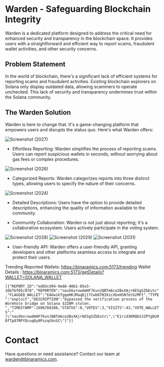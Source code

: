 # Warden - Safeguarding Blockchain Integrity
Warden is a dedicated platform designed to address the critical need for enhanced security and transparency in the blockchain space. It provides users with a straightforward and efficient way to report scams, fraudulent wallet activities, and other security concerns.

## Problem Statement
In the world of blockchain, there's a significant lack of efficient systems for reporting scams and fraudulent activities. Existing blockchain explorers on Solana only display outdated data, allowing scammers to operate unchecked. This lack of security and transparency undermines trust within the Solana community.

## The Warden Solution
Warden is here to change that. It's a game-changing platform that empowers users and disrupts the status quo. Here's what Warden offers:

![Screenshot (2027)](https://github.com/nauriculus/Warden/assets/24634581/2a89f1ce-794b-407f-9bee-e9f986bdcf6c)

- Effortless Reporting: Warden simplifies the process of reporting scams. Users can report suspicious wallets in seconds, without worrying about gas fees or complex procedures.

![Screenshot (2026)](https://github.com/nauriculus/Warden/assets/24634581/fca3f81d-77eb-4cbf-834e-a720cccd5d83)

- Categorized Reports: Warden categorizes reports into three distinct types, allowing users to specify the nature of their concerns.
  
![Screenshot (2024)](https://github.com/nauriculus/Warden/assets/24634581/8cebe9f3-b746-4606-8522-83c2e2236689)

- Detailed Descriptions: Users have the option to provide detailed descriptions, enhancing the quality of information available to the community.

- Community Collaboration: Warden is not just about reporting; it's a collaborative ecosystem. Users actively participate in the voting system.
  
![Screenshot (2028)](https://github.com/nauriculus/Warden/assets/24634581/48b68b6d-8a24-405a-8178-9ce1f5271979)
![Screenshot (2029)](https://github.com/nauriculus/Warden/assets/24634581/fefa2ef8-1b88-47e0-9a1e-ada07b64275c)
![Screenshot (2031)](https://github.com/nauriculus/Warden/assets/24634581/5afb357c-5127-4607-93f4-f06dd27cbb5f)

- User-friendly API: Warden offers a user-friendly API, granting developers and other platforms seamless access to integrate and protect their users.

Trending Reported Wallets: https://binaramics.com:5173/trending 
Wallet Details : https://binaramics.com:5173/getDetails?WALLET=SOLANA_WALLET

```[{"REPORT_ID":"ed03cd94-9e66-4861-85e3-16b7bf05c078","REPORTER":"nau56xrowdmHF7kvnJQBTm6co2BxXAjr6ESgSZbEutc","FLAGGED_WALLET":"EAUwikTgqeHKJMaqDj17Cwb6TH3XzcXbxHSN7etGzMFt","TYPE":"exploit","DESCRIPTION":"bypassed the verification process of the Wormhole bridge on Solana $320M stolen. ","TIMESTAMP":1696766386,"STATUS":0,"VOTES":3,"VISITS":43,"VOTE_WALLETS":"[\"nau56xrowdmHF7kvnJQBTm6co2BxXAjr6ESgSZbEutc\",\"E1rid3KRQbSJZPYgbU9DfTp87RPYDcuq8y8PszqtbnSC\"]"}]```

# Contact
Have questions or need assistance? Contact our team at warden@binaramics.com.
